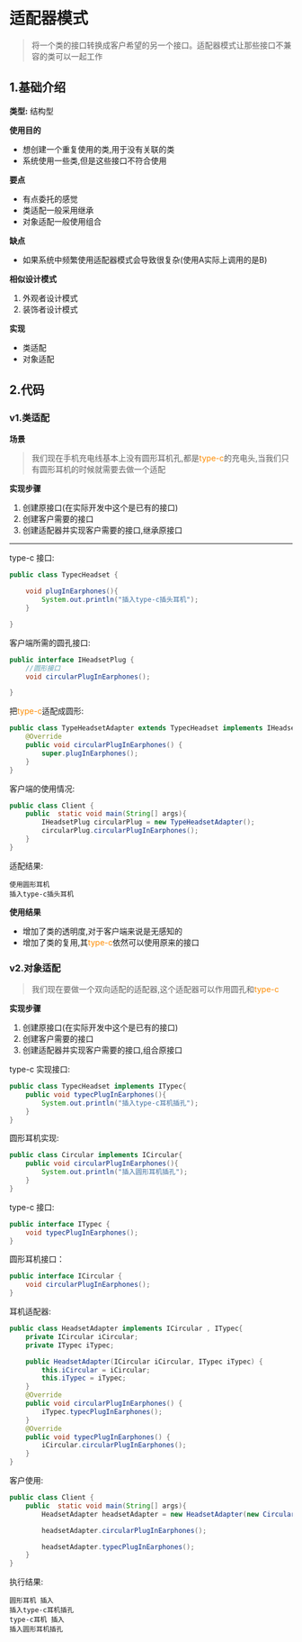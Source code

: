 # 适配器模式
> 将一个类的接口转换成客户希望的另一个接口。适配器模式让那些接口不兼容的类可以一起工作

## 1.基础介绍

**类型:** 结构型

**使用目的**
+ 想创建一个重复使用的类,用于没有关联的类
+ 系统使用一些类,但是这些接口不符合使用

**要点**
+ 有点委托的感觉
+ 类适配一般采用继承
+ 对象适配一般使用组合

**缺点**
+ 如果系统中频繁使用适配器模式会导致很复杂(使用A实际上调用的是B)

**相似设计模式**

1. 外观者设计模式
2. 装饰者设计模式

**实现**
+ 类适配
+ 对象适配

## 2.代码


### v1.类适配
**场景**
> 我们现在手机充电线基本上没有圆形耳机孔,都是<font color=#FF8C00>type-c</font>的充电头,当我们只有圆形耳机的时候就需要去做一个适配

**实现步骤**
1. 创建原接口(在实际开发中这个是已有的接口)
2. 创建客户需要的接口
3. 创建适配器并实现客户需要的接口,继承原接口

****

type-c 接口:
```java
public class TypecHeadset {

    void plugInEarphones(){
        System.out.println("插入type-c插头耳机");
    }

}
```

客户端所需的圆孔接口:

```java
public interface IHeadsetPlug {
    //圆形接口
    void circularPlugInEarphones();

}
```


把<font color=#FF8C00 >type-c</font>适配成圆形:

```java
public class TypeHeadsetAdapter extends TypecHeadset implements IHeadsetPlug{
    @Override
    public void circularPlugInEarphones() {
        super.plugInEarphones();
    }
}
```

客户端的使用情况:

```java
public class Client {
    public  static void main(String[] args){
        IHeadsetPlug circularPlug = new TypeHeadsetAdapter();
        circularPlug.circularPlugInEarphones();
    }
}
```

适配结果:

```text
使用圆形耳机
插入type-c插头耳机
```

**使用结果**
+ 增加了类的透明度,对于客户端来说是无感知的
+ 增加了类的复用,其<font color=#FF8C00 >type-c</font>依然可以使用原来的接口

### v2.对象适配
> 我们现在要做一个双向适配的适配器,这个适配器可以作用圆孔和<font color=#FF8C00 >type-c</font>

**实现步骤**
1. 创建原接口(在实际开发中这个是已有的接口)
2. 创建客户需要的接口
3. 创建适配器并实现客户需要的接口,组合原接口

type-c 实现接口:
```java
public class TypecHeadset implements ITypec{
    public void typecPlugInEarphones(){
        System.out.println("插入type-c耳机插孔");
    }
}
```

圆形耳机实现:
```java
public class Circular implements ICircular{
    public void circularPlugInEarphones(){
        System.out.println("插入圆形耳机插孔");
    }
}
```

type-c 接口:
```java
public interface ITypec {
    void typecPlugInEarphones();
}
```

圆形耳机接口：
```java
public interface ICircular {
    void circularPlugInEarphones();
}
```
耳机适配器:
```java
public class HeadsetAdapter implements ICircular , ITypec{
    private ICircular iCircular;
    private ITypec iTypec;

    public HeadsetAdapter(ICircular iCircular, ITypec iTypec) {
        this.iCircular = iCircular;
        this.iTypec = iTypec;
    }
    @Override
    public void circularPlugInEarphones() {
        iTypec.typecPlugInEarphones();
    }
    @Override
    public void typecPlugInEarphones() {
        iCircular.circularPlugInEarphones();
    }
}
```
客户使用:

```java
public class Client {
    public  static void main(String[] args){
        HeadsetAdapter headsetAdapter = new HeadsetAdapter(new Circular(), new TypecHeadset());

        headsetAdapter.circularPlugInEarphones();

        headsetAdapter.typecPlugInEarphones();
    }
}
```
执行结果:
```text
圆形耳机 插入
插入type-c耳机插孔
type-c耳机 插入
插入圆形耳机插孔
```
























































